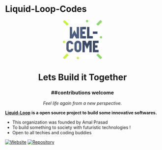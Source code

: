 # Liquid-Loop-Codes
<p align="center">
  <img src="https://github.com/amalprasad0/Liquid-Loop-Security-Software/blob/master/welcome-back.png" width="128">
  <br />
  <h1 align="center">Lets Build it Together</h1>
  <h3 align="center">

##contributions welcome

  </h3>
</p>

<p align="center">
  <i>Feel life again from a new perspective.</i>
</p>


**[Liquid-Loop](https://liquid-loop.github.io/) is a open source project to build some innovative softwares.**

- This organization was founded by Amal Prasad
- To build something to society with futuristic technologies !
- Open to all techies and coding buddies

[![Website](https://img.shields.io/badge/Web%20App%20➔-2da44e)](https://liquid-loop.github.io/) [![Repository](https://img.shields.io/badge/Repository-555?logo=github)]([https://github.com/Liquid-Loop/Liquid-Loop-Security-Software])

